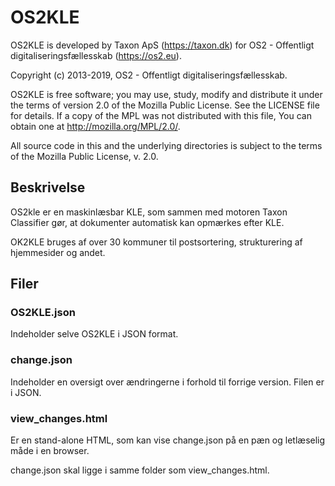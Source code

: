 # OS2KLE

OS2KLE is developed by Taxon ApS (https://taxon.dk) for OS2 - Offentligt digitaliseringsfællesskab (https://os2.eu).

Copyright (c) 2013-2019, OS2 - Offentligt digitaliseringsfællesskab.

OS2KLE is free software; you may use, study, modify and distribute it under the terms of version 2.0 of the Mozilla Public License. See the LICENSE file for details. If a copy of the MPL was not distributed with this file, You can obtain one at http://mozilla.org/MPL/2.0/.

All source code in this and the underlying directories is subject to the terms of the Mozilla Public License, v. 2.0.

## Beskrivelse

OS2kle er en maskinlæsbar KLE, som sammen med motoren Taxon Classifier gør, at dokumenter automatisk kan opmærkes efter KLE.

OK2KLE bruges af over 30 kommuner til postsortering, strukturering af hjemmesider og andet.

## Filer

### OS2KLE.json

Indeholder selve OS2KLE i JSON format.

### change.json

Indeholder en oversigt over ændringerne i forhold til forrige version. Filen er i JSON.

### view_changes.html

Er en stand-alone HTML, som kan vise change.json på en pæn og letlæselig måde i en browser.

change.json skal ligge i samme folder som view_changes.html.

